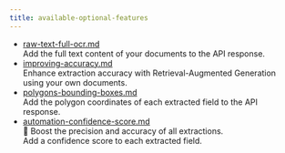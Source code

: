 ```yaml
---
title: available-optional-features
---
```


* [raw-text-full-ocr.md](../../models/optional-features/raw-text-full-ocr.md "mention")\
  Add the full text content of your documents to the API response.
* [improving-accuracy.md](../../models/optional-features/improving-accuracy.md "mention")\
  Enhance extraction accuracy with Retrieval-Augmented Generation using your own documents.
* [polygons-bounding-boxes.md](../../models/optional-features/polygons-bounding-boxes.md "mention")\
  Add the polygon coordinates of each extracted field to the API response.
* [automation-confidence-score.md](../../models/optional-features/automation-confidence-score.md "mention") \
  🚀 Boost the precision and accuracy of all extractions.\
  Add a confidence score to each extracted field.
